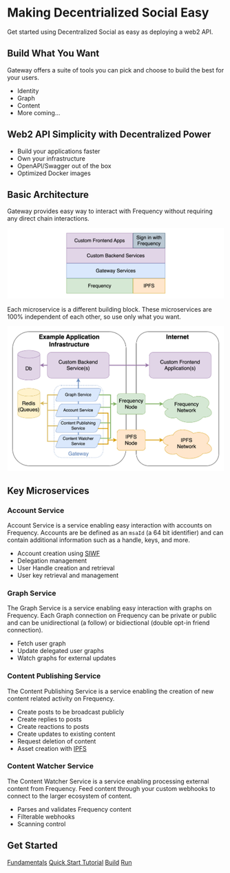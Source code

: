# Making Decentrialized Social Easy

Get started using Decentralized Social as easy as deploying a web2 API.

## Build What You Want

Gateway offers a suite of tools you can pick and choose to build the best for your users.

<!-- Add more visual elements to the services -->
- Identity
- Graph
- Content
- More coming...

## Web2 API Simplicity with Decentralized Power

- Build your applications faster
- Own your infrastructure
- OpenAPI/Swagger out of the box
- Optimized Docker images

## Basic Architecture

Gateway provides easy way to interact with Frequency without requiring any direct chain interactions.

![Gateway Application Layer Diagram](./gateway_arch-Layer.drawio.png)

Each microservice is a different building block.
These microservices are 100% independent of each other, so use only what you want.

![Gateway Application Microservice Diagram](./gateway_arch-TopLevelServices.drawio.png)


## Key Microservices

### Account Service

Account Service is a service enabling easy interaction with accounts on Frequency.
Accounts are be defined as an `msaId` (a 64 bit identifier) and can contain additional information such as a handle, keys, and more.

- Account creation using [SIWF](https://github.com/ProjectLibertyLabs/siwf)
- Delegation management
- User Handle creation and retrieval
- User key retrieval and management

### Graph Service

The Graph Service is a service enabling easy interaction with graphs on Frequency.
Each Graph connection on Frequency can be private or public and can be unidirectional (a follow) or bidiectional (double opt-in friend connection).

- Fetch user graph
- Update delegated user graphs
- Watch graphs for external updates

### Content Publishing Service

The Content Publishing Service is a service enabling the creation of new content related activity on Frequency.

- Create posts to be broadcast publicly
- Create replies to posts
- Create reactions to posts
- Create updates to existing content
- Request deletion of content
- Asset creation with [IPFS](https://ipfs.tech)

### Content Watcher Service

The Content Watcher Service is a service enabling processing external content from Frequency.
Feed content through your custom webhooks to connect to the larger ecosystem of content.

- Parses and validates Frequency content
- Filterable webhooks
- Scanning control

## Get Started

<div class="button-links">
  <a href="./Fundamentals/">Fundamentals</a>
  <a href="./GettingStarted/">Quick Start Tutorial</a>
  <a href="./Build/">Build</a>
  <a href="./Run/">Run</a>
</div>

